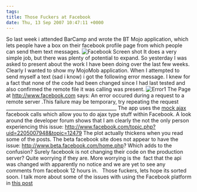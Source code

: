 ```yaml
---
tags: 
title: Those Fuckers at Facebook
date: Thu, 13 Sep 2007 10:47:11 +0000
---
```

So last week i attended BarCamp and wrote the BT Mojo application, which lets people have a box on their facebook profile page from which people can send them text messages. ![Facebook Screen shot](http://simonmcmanus.files.wordpress.com/2007/09/picture-2.png) It does a very simple job, but there was plenty of potential to expand. So yesterday I was asked to present about the work I have been doing over the last few weeks. Clearly I wanted to show my MojoMob application. When I attempted to send myself a text (sad i know) i got the following error message. I knew for a fact that none of the code had been changed since I had last tested and also confirmed the remote file it was calling was present. ![Error1](http://simonmcmanus.files.wordpress.com/2007/09/picture-3.png) The Page at http://www.facebook.com says: An error occured during a request to a remote server .This failure may be temporary, try repeating the request \_\_\_\_\_\_\_\_\_\_\_\_\_\_\_\_\_\_\_\_\_\_\_\_\_\_\_\_\_\_\_\_\_\_\_\_\_\_\_\_\_\_\_\_\_\_\_ The app uses the [mock ajax](http://simonmcmanus.wordpress.com/2007/08/01/mock-ajax-in-facebook/ "mock ajax") facebook calls which allow you to do ajax type stuff within Facebook. A look around the developer forum shows that I am clearly the not the only person experiencing this issue: http://www.facebook.com/topic.php?uid=2205007948&topic=12479 The plot actually thickens when you read some of the posts. The beta facebook site does not appear to have the issue: http://www.beta.facebook.com/home.php? Which adds to the confusion? Surely facebook is not changing their code on the production server? Quite worrying if they are. More worrying is the  fact that the api was changed with apparently no notice and we are yet to see any comments from facebook 12 hours in.   Those fuckers, lets hope its sorted soon. I talk more about some of the issues with using the Facebook platform in [this post](http://simonmcmanus.wordpress.com/2007/08/08/is-facebook-the-answer-to-everything-facebook-for-the-enterprise/ "this post. ")
